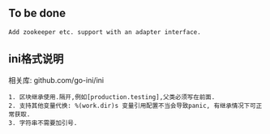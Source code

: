 ## To be done

    Add zookeeper etc. support with an adapter interface.

## ini格式说明

相关库: github.com/go-ini/ini

    1. 区块继承使用.隔开,例如[production.testing],父类必须写在前面.
    2. 支持其他变量代换: %(work.dir)s 变量引用配置不当会导致panic, 有继承情况下可正常获取.
    3. 字符串不需要加引号.
